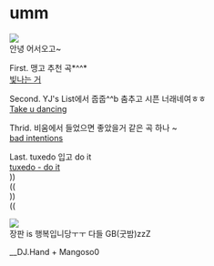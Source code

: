 # umm
![](https://coinpan.com/files/attach/images/198/998/361/165/83832a8d75ae559ed65ce2ec57571769.jpeg)   
안녕 어서오고~       

First. 맹고 추천 곡*^^*  
[빛나는 거](https://youtu.be/2HQ8VoxDhHo)

Second. YJ's List에서 줍줍^^b 춤추고 시픈 너래네여ㅎㅎ  
[Take u dancing](https://youtu.be/ek47AedbCME)    

Thrid. 비움에서 들었으면 좋았을거 같은 곡 하나 ~  
[bad intentions](https://youtu.be/CPmOSmPmUsw)    

Last. tuxedo 입고 do it  
[tuxedo - do it](https://youtu.be/vEbrlBzRudU)  
))  
((  
))  
((    
   

![](https://t1.daumcdn.net/cfile/tistory/27316F365875BD0D28)  
장판 is 행복입니당ㅜㅜ 다들 GB(굿밤)zzZ      

__DJ.Hand + Mangoso0
